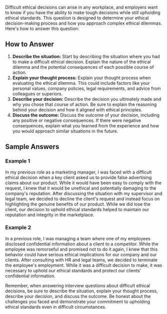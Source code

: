 
Difficult ethical decisions can arise in any workplace, and employers want to know if you have the ability to make tough decisions while still upholding ethical standards. This question is designed to determine your ethical decision-making process and how you approach complex ethical dilemmas. Here's how to answer this question:

How to Answer
-------------

1. **Describe the situation:** Start by describing the situation where you had to make a difficult ethical decision. Explain the nature of the ethical dilemma and the potential consequences of each possible course of action.
2. **Explain your thought process:** Explain your thought process when evaluating the ethical dilemma. This could include factors like your personal values, company policies, legal requirements, and advice from colleagues or superiors.
3. **Describe your decision:** Describe the decision you ultimately made and why you chose that course of action. Be sure to explain the reasoning behind your decision and how it aligned with ethical principles.
4. **Discuss the outcome:** Discuss the outcome of your decision, including any positive or negative consequences. If there were negative consequences, explain what you learned from the experience and how you would approach similar situations in the future.

Sample Answers
--------------

### Example 1

In my previous role as a marketing manager, I was faced with a difficult ethical decision when a key client asked us to provide false advertising claims about our product. While it would have been easy to comply with the request, I knew that it would be unethical and potentially damaging to the company's reputation. After discussing the situation with my supervisor and legal team, we decided to decline the client's request and instead focus on highlighting the genuine benefits of our product. While we did lose the client, our decision to uphold ethical standards helped to maintain our reputation and integrity in the marketplace.

### Example 2

In a previous role, I was managing a team where one of my employees disclosed confidential information about a client to a competitor. While the employee was remorseful and promised not to do it again, I knew that this behavior could have serious ethical implications for our company and our clients. After consulting with HR and legal teams, we decided to terminate the employee's employment. While it was a difficult decision to make, it was necessary to uphold our ethical standards and protect our clients' confidential information.

Remember, when answering interview questions about difficult ethical decisions, be sure to describe the situation, explain your thought process, describe your decision, and discuss the outcome. Be honest about the challenges you faced and demonstrate your commitment to upholding ethical standards even in difficult circumstances.
